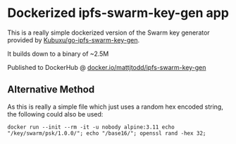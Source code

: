 # Dockerized ipfs-swarm-key-gen app

This is a really simple dockerized version of the Swarm key generator provided by [Kubuxu/go-ipfs-swarm-key-gen](https://github.com/Kubuxu/go-ipfs-swarm-key-gen).


It builds down to a binary of ~2.5M


Published to DockerHub @ [docker.io/mattjtodd/ipfs-swarm-key-gen](https://hub.docker.com/repository/docker/mattjtodd/ipfs-swarm-key-gen)


## Alternative Method

As this is really a simple file which just uses a random hex encoded string, the following could also be used:

`docker run --init --rm -it -u nobody alpine:3.11 echo "/key/swarm/psk/1.0.0/"; echo "/base16/"; openssl rand -hex 32;`

